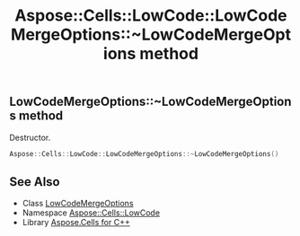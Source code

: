 ﻿---
title: Aspose::Cells::LowCode::LowCodeMergeOptions::~LowCodeMergeOptions method
linktitle: ~LowCodeMergeOptions
second_title: Aspose.Cells for C++ API Reference
description: 'Aspose::Cells::LowCode::LowCodeMergeOptions::~LowCodeMergeOptions method. Destructor in C++.'
type: docs
weight: 200
url: /cpp/aspose.cells.lowcode/lowcodemergeoptions/~lowcodemergeoptions/
---
## LowCodeMergeOptions::~LowCodeMergeOptions method


Destructor.

```cpp
Aspose::Cells::LowCode::LowCodeMergeOptions::~LowCodeMergeOptions()
```

## See Also

* Class [LowCodeMergeOptions](../)
* Namespace [Aspose::Cells::LowCode](../../)
* Library [Aspose.Cells for C++](../../../)
